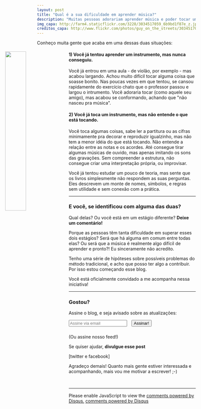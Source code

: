 ```yaml
---
layout: post
title: "Qual é a sua dificuldade em aprender música?"
description: "Muitas pessoas adorariam aprender música e poder tocar um instrumento. Boa parte até já iniciou algum processo de aprendizado, mas acabou desistindo. Porque aprender música parece tão difícil?"
img_capa: http://farm4.staticflickr.com/3228/3034517059_6b9bd1f87e_z.jpg
creditos_capa: http://www.flickr.com/photos/guy_on_the_streets/3034517059/
---
```


Conheço muita gente que acaba em uma dessas duas situações:

<a href="{{page.creditos_capa}}" target="_blank">
  <img src="{{page.img_capa}}" style='float:left; width:36%; margin: 5px 20px 20px -20%' />
</a>

#### 1) Você já tentou aprender um instrumento, mas nunca conseguiu.

  Você já entrou em uma aula - de violão, por exemplo - mas acabou largando. Achou muito difícil tocar alguma coisa que soasse bonito. Nas poucas vezes em que tentou, se cansou rapidamente do exercício chato que o professor passou e largou o intrumento. Você adoraria tocar (como aquele seu amigo), mas acabou se conformando, achando que "não nasceu pra música".

#### 2) Você já toca um instrumento, mas não entende o que está tocando.

  Você toca algumas coisas, sabe ler a partitura ou as cifras minimamente pra decorar e reproduzir igualzinho, mas não tem a menor idéia do que está tocando. Não entende a relação entre as notas e os acordes. Até consegue tirar algumas músicas de ouvido, mas apenas imitando os sons das gravações. Sem compreender a estrutura, não consegue criar uma interpretação própria, ou improvisar.
  
  Você já tentou estudar um pouco de teoria, mas sente que os livros simplesmente não respondem as suas perguntas. Eles descrevem um monte de nomes, símbolos, e regras sem utilidade e sem conexão com a prática.
  
***

### E você, se identificou com alguma das duas? 
  
  Qual delas? Ou você está em um estágio diferente? **Deixe um comentário!**
  
  Porque as pessoas têm tanta dificuldade em superar esses dois estágios? Será que há alguma em comum entre todas elas? Ou será que a música é realmente algo difícil de aprender e pronto?! Eu sinceramente não acredito.
  
  Tenho uma série de hipóteses sobre possíveis problemas do método tradicional, e acho que posso ter algo a contribuir. Por isso estou começando esse blog.
  
  Você está oficialmente convidado a me acompanha nessa iniciativa!
  
  
***

### Gostou?

  Assine o blog, e seja avisado sobre as atualizações:

  <input type='text' placeholder='Assine via email' />
  <input type='button' class="btn btn-success" value='Assinar!' style="margin:0 0 10px 10px"/>

  (Ou assine nosso feed!)

  Se quiser ajudar, **divulgue esse post**

  [twitter e facebook]

   Agradeço demais! Quanto mais gente estiver interessada e acompanhando, mais vou me motivar a escrever! ;-)

<br/>

***

<div id="disqus_thread"></div>
<script type="text/javascript">
   /* * * CONFIGURATION VARIABLES: EDIT BEFORE PASTING INTO YOUR WEBPAGE * * */
   var disqus_shortname = 'simplesmusica'; // required: replace example with your forum shortname

   /* * * DON'T EDIT BELOW THIS LINE * * */
   (function() {
       var dsq = document.createElement('script'); dsq.type = 'text/javascript'; dsq.async = true;
       dsq.src = 'http://' + disqus_shortname + '.disqus.com/embed.js';
       (document.getElementsByTagName('head')[0] || document.getElementsByTagName('body')[0]).appendChild(dsq);
   })();
</script>
<noscript>Please enable JavaScript to view the <a href="http://disqus.com/?ref_noscript">comments powered by Disqus.</a></noscript>
<a href="http://disqus.com" class="dsq-brlink">comments powered by <span class="logo-disqus">Disqus</span></a>

